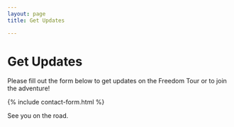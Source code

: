 ```yaml
---
layout: page
title: Get Updates

---
```

# Get Updates

Please fill out the form below to get updates on the Freedom Tour or to join the adventure!

{% include contact-form.html %}

See you on the road.